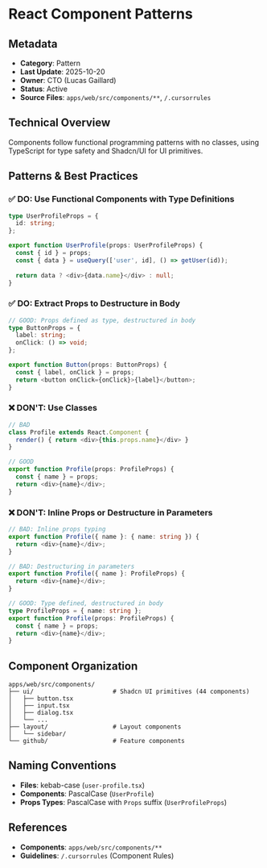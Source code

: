 # React Component Patterns

## Metadata
- **Category**: Pattern
- **Last Update**: 2025-10-20
- **Owner**: CTO (Lucas Gaillard)
- **Status**: Active
- **Source Files**: `apps/web/src/components/**`, `/.cursorrules`

## Technical Overview

Components follow functional programming patterns with no classes, using TypeScript for type safety and Shadcn/UI for UI primitives.

## Patterns & Best Practices

### ✅ DO: Use Functional Components with Type Definitions

```typescript
type UserProfileProps = {
  id: string;
};

export function UserProfile(props: UserProfileProps) {
  const { id } = props;
  const { data } = useQuery(['user', id], () => getUser(id));
  
  return data ? <div>{data.name}</div> : null;
}
```

### ✅ DO: Extract Props to Destructure in Body

```typescript
// GOOD: Props defined as type, destructured in body
type ButtonProps = {
  label: string;
  onClick: () => void;
};

export function Button(props: ButtonProps) {
  const { label, onClick } = props;
  return <button onClick={onClick}>{label}</button>;
}
```

### ❌ DON'T: Use Classes

```typescript
// BAD
class Profile extends React.Component {
  render() { return <div>{this.props.name}</div> }
}

// GOOD
export function Profile(props: ProfileProps) {
  const { name } = props;
  return <div>{name}</div>;
}
```

### ❌ DON'T: Inline Props or Destructure in Parameters

```typescript
// BAD: Inline props typing
export function Profile({ name }: { name: string }) {
  return <div>{name}</div>;
}

// BAD: Destructuring in parameters
export function Profile({ name }: ProfileProps) {
  return <div>{name}</div>;
}

// GOOD: Type defined, destructured in body
type ProfileProps = { name: string };
export function Profile(props: ProfileProps) {
  const { name } = props;
  return <div>{name}</div>;
}
```

## Component Organization

```
apps/web/src/components/
├── ui/                      # Shadcn UI primitives (44 components)
│   ├── button.tsx
│   ├── input.tsx
│   ├── dialog.tsx
│   └── ...
├── layout/                  # Layout components
│   └── sidebar/
└── github/                  # Feature components
```

## Naming Conventions

- **Files**: kebab-case (`user-profile.tsx`)
- **Components**: PascalCase (`UserProfile`)
- **Props Types**: PascalCase with `Props` suffix (`UserProfileProps`)

## References
- **Components**: `apps/web/src/components/**`
- **Guidelines**: `/.cursorrules` (Component Rules)
